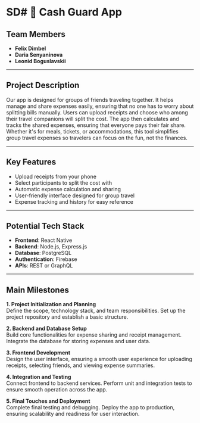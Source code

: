 # SD# 📱 Cash Guard App

##  Team Members
- **Felix Dimbel**
- **Daria Senyaninova**
- **Leonid Boguslavskii**

---

##  Project Description
Our app is designed for groups of friends traveling together. It helps manage and share expenses easily, ensuring that no one has to worry about splitting bills manually. Users can upload receipts and choose who among their travel companions will split the cost. The app then calculates and tracks the shared expenses, ensuring that everyone pays their fair share. Whether it's for meals, tickets, or accommodations, this tool simplifies group travel expenses so travelers can focus on the fun, not the finances.

---

##  Key Features
- Upload receipts from your phone
- Select participants to split the cost with
- Automatic expense calculation and sharing
- User-friendly interface designed for group travel
- Expense tracking and history for easy reference

---

##  Potential Tech Stack
- **Frontend**: React Native
- **Backend**: Node.js, Express.js
- **Database**: PostgreSQL
- **Authentication**: Firebase
- **APIs**: REST or GraphQL

---

##  Main Milestones

**1. Project Initialization and Planning**  
Define the scope, technology stack, and team responsibilities. Set up the project repository and establish a basic structure.

**2. Backend and Database Setup**  
Build core functionalities for expense sharing and receipt management. Integrate the database for storing expenses and user data.

**3. Frontend Development**  
Design the user interface, ensuring a smooth user experience for uploading receipts, selecting friends, and viewing expense summaries.

**4. Integration and Testing**  
Connect frontend to backend services. Perform unit and integration tests to ensure smooth operation across the app.

**5. Final Touches and Deployment**  
Complete final testing and debugging. Deploy the app to production, ensuring scalability and readiness for user interaction.
